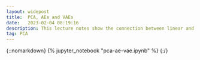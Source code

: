 ```yaml
---
layout: widepost
title:  PCA, AEs and VAEs
date:   2023-02-04 08:19:16
description: This lecture notes show the connection between linear and non-linear embedding techniques
tag: PCA
---
```


{::nomarkdown} {% jupyter_notebook "pca-ae-vae.ipynb" %} {:/}












